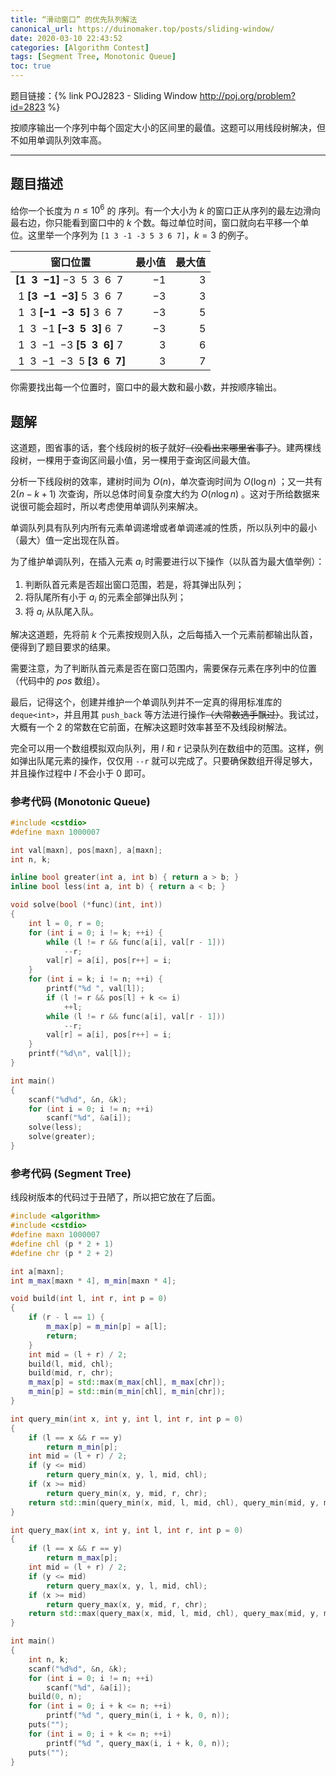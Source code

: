 ```yaml
---
title: “滑动窗口” 的优先队列解法
canonical_url: https://duinomaker.top/posts/sliding-window/
date: 2020-03-10 22:43:52
categories: [Algorithm Contest]
tags: [Segment Tree, Monotonic Queue]
toc: true
---
```


题目链接：{% link POJ2823 - Sliding Window http://poj.org/problem?id=2823 %}

按顺序输出一个序列中每个固定大小的区间里的最值。这题可以用线段树解决，但不如用单调队列效率高。

<!-- more -->

---

## 题目描述

给你一个长度为 $n\leq10^6$ 的 序列。有一个大小为 $k$ 的窗口正从序列的最左边滑向最右边，你只能看到窗口中的 $k$ 个数。每过单位时间，窗口就向右平移一个单位。这里举一个序列为 `[1 3 -1 -3 5 3 6 7]`，$k=3$ 的例子。

窗口位置|最小值|最大值
:-:|-:|-:
<span class="mono">**[$1$&nbsp;&nbsp;$3$&nbsp;&nbsp;$-1$]**&nbsp;$-3$&nbsp;&nbsp;$5$&nbsp;&nbsp;$3$&nbsp;&nbsp;$6$&nbsp;&nbsp;$7$&nbsp;</span>|$-1$|$3$
<span class="mono">&nbsp;$1$&nbsp;**[$3$&nbsp;&nbsp;$-1$&nbsp;&nbsp;$-3$]**&nbsp;$5$&nbsp;&nbsp;$3$&nbsp;&nbsp;$6$&nbsp;&nbsp;$7$&nbsp;</span>|$-3$|$3$
<span class="mono">&nbsp;$1$&nbsp;&nbsp;$3$&nbsp;**[$-1$&nbsp;&nbsp;$-3$&nbsp;&nbsp;$5$]**&nbsp;$3$&nbsp;&nbsp;$6$&nbsp;&nbsp;$7$&nbsp;</span>|$-3$|$5$
<span class="mono">&nbsp;$1$&nbsp;&nbsp;$3$&nbsp;&nbsp;$-1$&nbsp;**[$-3$&nbsp;&nbsp;$5$&nbsp;&nbsp;$3$]**&nbsp;$6$&nbsp;&nbsp;$7$&nbsp;</span>|$-3$|$5$
<span class="mono">&nbsp;$1$&nbsp;&nbsp;$3$&nbsp;&nbsp;$-1$&nbsp;&nbsp;$-3$&nbsp;**[$5$&nbsp;&nbsp;$3$&nbsp;&nbsp;$6$]**&nbsp;$7$&nbsp;</span>|$3$|$6$
<span class="mono">&nbsp;$1$&nbsp;&nbsp;$3$&nbsp;&nbsp;$-1$&nbsp;&nbsp;$-3$&nbsp;&nbsp;$5$&nbsp;**[$3$&nbsp;&nbsp;$6$&nbsp;&nbsp;$7$]**</span>|$3$|$7$

你需要找出每一个位置时，窗口中的最大数和最小数，并按顺序输出。

## 题解

这道题，图省事的话，套个线段树的板子就好~~（没看出来哪里省事了）~~。建两棵线段树，一棵用于查询区间最小值，另一棵用于查询区间最大值。

分析一下线段树的效率，建树时间为 $O(n)$，单次查询时间为 $O(\log n)$ ；又一共有 $2(n-k+1)$ 次查询，所以总体时间复杂度大约为 $O(n\log n)$ 。这对于所给数据来说很可能会超时，所以考虑使用单调队列来解决。

单调队列具有队列内所有元素单调递增或者单调递减的性质，所以队列中的最小（最大）值一定出现在队首。

为了维护单调队列，在插入元素 $a_i$ 时需要进行以下操作（以队首为最大值举例）：

1. 判断队首元素是否超出窗口范围，若是，将其弹出队列；
2. 将队尾所有小于 $a_i$ 的元素全部弹出队列；
3. 将 $a_i$ 从队尾入队。

解决这道题，先将前 $k$ 个元素按规则入队，之后每插入一个元素前都输出队首，便得到了题目要求的结果。

需要注意，为了判断队首元素是否在窗口范围内，需要保存元素在序列中的位置（代码中的 $pos$ 数组）。

最后，记得这个，创建并维护一个单调队列并不一定真的得用标准库的 `deque<int>`，并且用其 `push_back` 等方法进行操作~~（大常数选手飘过）~~。我试过，大概有一个 $2$ 的常数在它前面，在解决这题时效率甚至不及线段树解法。

完全可以用一个数组模拟双向队列，用 $l$ 和 $r$ 记录队列在数组中的范围。这样，例如弹出队尾元素的操作，仅仅用 `--r` 就可以完成了。只要确保数组开得足够大，并且操作过程中 $l$ 不会小于 $0$ 即可。

### 参考代码 (Monotonic Queue)

``` c++ MQ.cpp
#include <cstdio>
#define maxn 1000007

int val[maxn], pos[maxn], a[maxn];
int n, k;

inline bool greater(int a, int b) { return a > b; }
inline bool less(int a, int b) { return a < b; }

void solve(bool (*func)(int, int))
{
    int l = 0, r = 0;
    for (int i = 0; i != k; ++i) {
        while (l != r && func(a[i], val[r - 1]))
            --r;
        val[r] = a[i], pos[r++] = i;
    }
    for (int i = k; i != n; ++i) {
        printf("%d ", val[l]);
        if (l != r && pos[l] + k <= i)
            ++l;
        while (l != r && func(a[i], val[r - 1]))
            --r;
        val[r] = a[i], pos[r++] = i;
    }
    printf("%d\n", val[l]);
}

int main()
{
    scanf("%d%d", &n, &k);
    for (int i = 0; i != n; ++i)
        scanf("%d", &a[i]);
    solve(less);
    solve(greater);
}
```

### 参考代码 (Segment Tree)

线段树版本的代码过于丑陋了，所以把它放在了后面。

``` c++ ST.cpp
#include <algorithm>
#include <cstdio>
#define maxn 1000007
#define chl (p * 2 + 1)
#define chr (p * 2 + 2)

int a[maxn];
int m_max[maxn * 4], m_min[maxn * 4];

void build(int l, int r, int p = 0)
{
    if (r - l == 1) {
        m_max[p] = m_min[p] = a[l];
        return;
    }
    int mid = (l + r) / 2;
    build(l, mid, chl);
    build(mid, r, chr);
    m_max[p] = std::max(m_max[chl], m_max[chr]);
    m_min[p] = std::min(m_min[chl], m_min[chr]);
}

int query_min(int x, int y, int l, int r, int p = 0)
{
    if (l == x && r == y)
        return m_min[p];
    int mid = (l + r) / 2;
    if (y <= mid)
        return query_min(x, y, l, mid, chl);
    if (x >= mid)
        return query_min(x, y, mid, r, chr);
    return std::min(query_min(x, mid, l, mid, chl), query_min(mid, y, mid, r, chr));
}

int query_max(int x, int y, int l, int r, int p = 0)
{
    if (l == x && r == y)
        return m_max[p];
    int mid = (l + r) / 2;
    if (y <= mid)
        return query_max(x, y, l, mid, chl);
    if (x >= mid)
        return query_max(x, y, mid, r, chr);
    return std::max(query_max(x, mid, l, mid, chl), query_max(mid, y, mid, r, chr));
}

int main()
{
    int n, k;
    scanf("%d%d", &n, &k);
    for (int i = 0; i != n; ++i)
        scanf("%d", &a[i]);
    build(0, n);
    for (int i = 0; i + k <= n; ++i)
        printf("%d ", query_min(i, i + k, 0, n));
    puts("");
    for (int i = 0; i + k <= n; ++i)
        printf("%d ", query_max(i, i + k, 0, n));
    puts("");
}
```